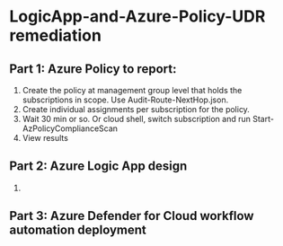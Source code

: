 # LogicApp-and-Azure-Policy-UDR remediation


## Part 1: Azure Policy to report:

1. Create the policy at management group level that holds the subscriptions in scope. Use Audit-Route-NextHop.json. 
2. Create individual assignments per subscription for the policy.
3. Wait 30 min or so. Or cloud shell, switch subscription and run Start-AzPolicyComplianceScan
4. View results



## Part 2: Azure Logic App design
1. 


## Part 3: Azure Defender for Cloud workflow automation deployment

